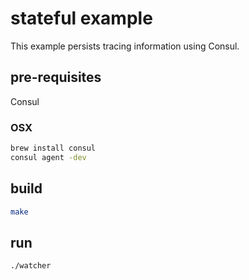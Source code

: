 # stateful example
This example persists tracing information using Consul.

## pre-requisites
Consul
### OSX
```bash
brew install consul
consul agent -dev
```

## build
```bash
make
```

## run
```bash
./watcher
```